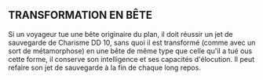 ## TRANSFORMATION EN BÊTE


Si un voyageur tue une bête originaire du plan, il doit réussir
un jet de sauvegarde de Charisme DD 10, sans quoi il est
transformé (comme avec un sort de métamorphose) en une
bête de même type que celle qu'il a tué ous cette forme, il
conserve son intelligence et ses capacités d'élocution. Il peut
refaire son jet de sauvegarde à la fin de chaque long repos.
